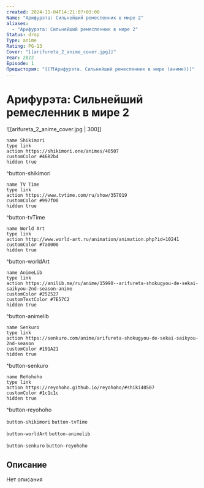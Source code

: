 ```yaml
---
created: 2024-11-04T14:21:07+03:00
Name: "Арифурэта: Сильнейший ремесленник в мире 2"
aliases:
  - "Арифурэта: Сильнейший ремесленник в мире 2"
Status: drop
Type: anime
Rating: PG-13
Cover: "[[arifureta_2_anime_cover.jpg]]"
Year: 2022
Episode: 1
Предыстория: "[[⛩️Арифурэта. Сильнейший ремесленник в мире (аниме)]]"
---
```


# Арифурэта: Сильнейший ремесленник в мире 2

![[arifureta_2_anime_cover.jpg | 300]]

```button
name Shikimori
type link
action https://shikimori.one/animes/40507
customColor #4682b4
hidden true
```
^button-shikimori

```button
name TV Time
type link
action https://www.tvtime.com/ru/show/357019
customColor #997f00
hidden true
```
^button-tvTime

```button
name World Art
type link
action http://www.world-art.ru/animation/animation.php?id=10241
customColor #7a0000
hidden true
```
^button-worldArt

```button
name AnimeLib
type link
action https://anilib.me/ru/anime/15990--arifureta-shokugyou-de-sekai-saikyou-2nd-season-anime
customColor #252527
customTextColor #7E57C2
hidden true
```
^button-animelib

```button
name Senkuro
type link
action https://senkuro.com/anime/arifureta-shokugyou-de-sekai-saikyou-2nd-season
customColor #191A21
hidden true
```
^button-senkuro

```button
name ReYohoho
type link
action https://reyohoho.github.io/reyohoho/#shiki40507
customColor #1c1c1c
hidden true
```
^button-reyohoho

`button-shikimori` `button-tvTime`

`button-worldArt` `button-animelib`

`button-senkuro` `button-reyohoho`

## Описание

Нет описания
